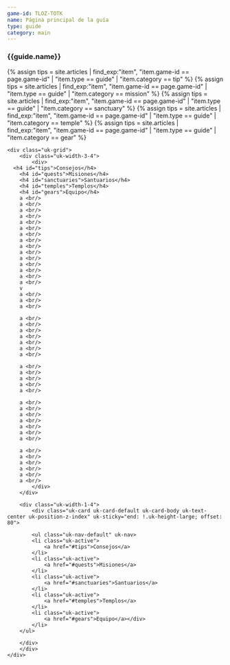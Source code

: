 ```yaml
---
game-id: TLOZ-TOTK
name: Página principal de la guía
type: guide
category: main
---
```

<h3>{{guide.name}}</h3>
{% assign tips = site.articles | find_exp:"item", "item.game-id == page.game-id" | "item.type == guide" | "item.category == tip" %}
{% assign tips = site.articles | find_exp:"item", "item.game-id == page.game-id" | "item.type == guide" | "item.category == mission" %}
{% assign tips = site.articles | find_exp:"item", "item.game-id == page.game-id" | "item.type == guide" | "item.category == sanctuary" %}
{% assign tips = site.articles | find_exp:"item", "item.game-id == page.game-id" | "item.type == guide" | "item.category == temple" %}
{% assign tips = site.articles | find_exp:"item", "item.game-id == page.game-id" | "item.type == guide" | "item.category == gear" %}


<div>

    <div class="uk-grid">
        <div class="uk-width-3-4">
            <div>
      <h4 id="tips">Consejos</h4>
        <h4 id="quests">Misiones</h4>
        <h4 id="sanctuaries">Santuarios</h4>
        <h4 id="temples">Templos</h4>
        <h4 id="gears">Equipo</h4>
        a <br/>
        a <br/>
        a <br/>
        a <br/>
        a <br/>
        a <br/>
        a <br/>
        a <br/>
        a <br/>
        a <br/>
        a <br/>
        a <br/>
        a <br/>
        a <br/>
        a <br/>
        v
        a <br/>
        a <br/>
        a <br/>

        a <br/>
        a <br/>
        a <br/>
        a <br/>
        a <br/>
        a <br/>
        a <br/>

        a <br/>
        a <br/>
        a <br/>
        a <br/>
        a <br/>

        a <br/>
        a <br/>
        a <br/>
        a <br/>
        a <br/>
        a <br/>
        a <br/>

        a <br/>
        a <br/>
        a <br/>
        a <br/>
        a <br/>
        a <br/>
            </div>
        </div>

        <div class="uk-width-1-4">
            <div class="uk-card uk-card-default uk-card-body uk-text-center uk-position-z-index" uk-sticky="end: !.uk-height-large; offset: 80">
            
            <ul class="uk-nav-default" uk-nav>
            <li class="uk-active">
                <a href="#tips">Consejos</a>
            </li>
            <li class="uk-active">
                <a href="#quests">Misiones</a>
            </li>
            <li class="uk-active">
                <a href="#sanctuaries">Santuarios</a>
            </li>
            <li class="uk-active">
                <a href="#temples">Templos</a>
            </li>
            <li class="uk-active">
                <a href="#gears">Equipo</a></div>
            </li>
        </ul>
        
        </div>
        </div>
    </div>

</div>






